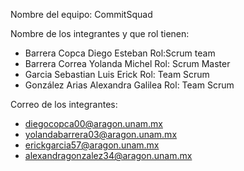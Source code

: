 Nombre del equipo: CommitSquad

Nombre de los integrantes y que rol tienen:
- Barrera Copca Diego Esteban Rol:Scrum team
- Barrera Correa Yolanda Michel   Rol: Scrum Master
- Garcia Sebastian Luis Erick Rol: Team Scrum
- González Arias Alexandra Galilea Rol: Team Scrum
  

  
Correo de los integrantes:
- diegocopca00@aragon.unam.mx
- yolandabarrera03@aragon.unam.mx
- erickgarcia57@aragon.unam.mx
- alexandragonzalez34@aragon.unam.mx
